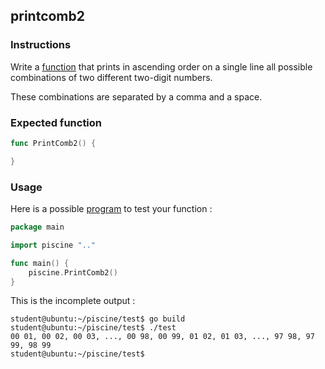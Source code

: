 ## printcomb2

### Instructions

Write a [function](TODO-LINK) that prints in ascending order on a single line all possible combinations of two different two-digit numbers.

These combinations are separated by a comma and a space.

### Expected function

```go
func PrintComb2() {

}
```

### Usage

Here is a possible [program](TODO-LINK) to test your function :

```go
package main

import piscine ".."

func main() {
	piscine.PrintComb2()
}
```

This is the incomplete output :

```console
student@ubuntu:~/piscine/test$ go build
student@ubuntu:~/piscine/test$ ./test
00 01, 00 02, 00 03, ..., 00 98, 00 99, 01 02, 01 03, ..., 97 98, 97 99, 98 99
student@ubuntu:~/piscine/test$
```
